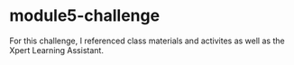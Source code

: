 # module5-challenge

For this challenge, I referenced class materials and activites as well as the Xpert Learning Assistant.
